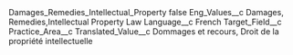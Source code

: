 <?xml version="1.0" encoding="UTF-8"?>
<CustomMetadata xmlns="http://soap.sforce.com/2006/04/metadata" xmlns:xsi="http://www.w3.org/2001/XMLSchema-instance" xmlns:xsd="http://www.w3.org/2001/XMLSchema">
    <label>Damages_Remedies_Intellectual_Property</label>
    <protected>false</protected>
    <values>
        <field>Eng_Values__c</field>
        <value xsi:type="xsd:string">Damages, Remedies,Intellectual Property Law</value>
    </values>
    <values>
        <field>Language__c</field>
        <value xsi:type="xsd:string">French</value>
    </values>
    <values>
        <field>Target_Field__c</field>
        <value xsi:type="xsd:string">Practice_Area__c</value>
    </values>
    <values>
        <field>Translated_Value__c</field>
        <value xsi:type="xsd:string">Dommages et recours, Droit de la propriété intellectuelle</value>
    </values>
</CustomMetadata>
